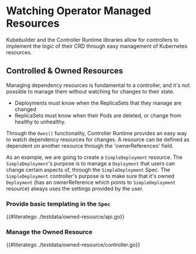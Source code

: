 # Watching Operator Managed Resources

Kubebuilder and the Controller Runtime libraries allow for controllers
to implement the logic of their CRD through easy management of Kubernetes resources.

## Controlled & Owned Resources

Managing dependency resources is fundamental to a controller, and it's not possible to manage them without watching for changes to their state.
- Deployments must know when the ReplicaSets that they manage are changed
- ReplicaSets must know when their Pods are deleted, or change from healthy to unhealthy.

Through the `Owns()` functionality, Controller Runtime provides an easy way to watch dependency resources for changes.
A resource can be defined as dependent on another resource through the 'ownerReferences' field.

As an example, we are going to create a `SimpleDeployment` resource.
The `SimpleDeployment`'s purpose is to manage a `Deployment` that users can change certain aspects of, through the `SimpleDeployment` Spec.
The `SimpleDeployment` controller's purpose is to make sure that it's owned `Deployment` (has an ownerReference which points to `SimpleDeployment` resource) always uses the settings provided by the user.

### Provide basic templating in the `Spec`

{{#literatego ./testdata/owned-resource/api.go}}

### Manage the Owned Resource

{{#literatego ./testdata/owned-resource/controller.go}}